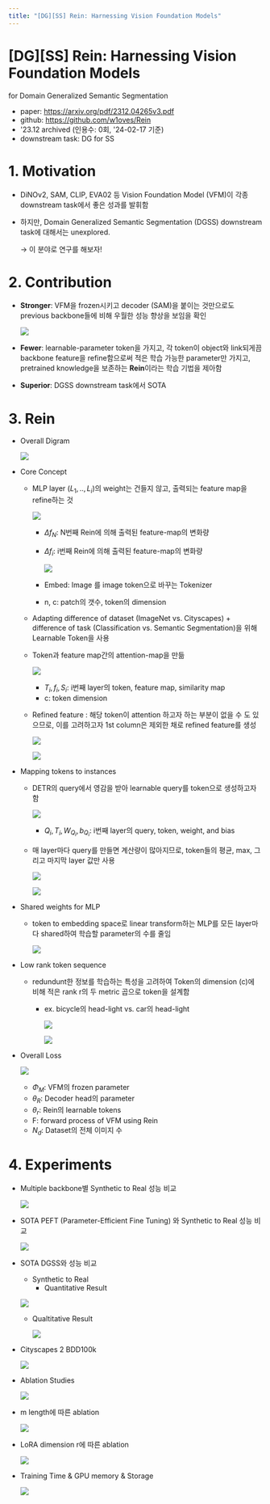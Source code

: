```yaml
---
title: "[DG][SS] Rein: Harnessing Vision Foundation Models"
---
```

# [DG][SS] Rein: Harnessing Vision Foundation Models
for Domain Generalized Semantic Segmentation

- paper: https://arxiv.org/pdf/2312.04265v3.pdf
- github: https://github.com/w1oves/Rein
- '23.12 archived (인용수: 0회, '24-02-17 기준)
- downstream task: DG for SS

# 1. Motivation

- DiNOv2, SAM, CLIP, EVA02 등 Vision Foundation Model (VFM)이 각종 downstream task에서 좋은 성과를 발휘함

- 하지만, Domain Generalized Semantic Segmentation (DGSS) downstream task에 대해서는 unexplored. 

  $\to$ 이 분야로 연구를 해보자!

# 2. Contribution

- **Stronger**:  VFM을 frozen시키고 decoder (SAM)을 붙이는 것만으로도 previous backbone들에 비해 우월한 성능 향상을 보임을 확인

  ![](../images/2024-02-17/%EC%8A%A4%ED%81%AC%EB%A6%B0%EC%83%B7%202024-02-17%2020-23-20.png)

- **Fewer**: learnable-parameter token을 가지고, 각 token이 object와 link되게끔 backbone feature을 refine함으로써 적은 학습 가능한 parameter만 가지고, pretrained knowledge을 보존하는 **Rein**이라는 학습 기법을 제아함
- **Superior**: DGSS downstream task에서 SOTA

# 3. Rein

- Overall Digram

  ![](../images/2024-02-17/%EC%8A%A4%ED%81%AC%EB%A6%B0%EC%83%B7%202024-02-17%2020-25-53.png)

- Core Concept

  - MLP layer ($L_1, .. , L_i$)의 weight는 건들지 않고, 출력되는 feature map을 refine하는 것

    ![](../images/2024-02-17/%EC%8A%A4%ED%81%AC%EB%A6%B0%EC%83%B7%202024-02-17%2020-29-22.png)

    - $\Delta f_N$: N번째 Rein에 의해 출력된 feature-map의 변화량

    - $\Delta f_i$: i번째 Rein에 의해 출력된 feature-map의 변화량

      ![](../images/2024-02-17/%EC%8A%A4%ED%81%AC%EB%A6%B0%EC%83%B7%202024-02-17%2020-31-01.png)

    - Embed: Image 를 image token으로 바꾸는 Tokenizer

    - n, c: patch의 갯수, token의 dimension

  - Adapting difference of dataset (ImageNet vs. Cityscapes) + difference of task (Classification vs. Semantic Segmentation)을 위해 Learnable Token을 사용

  - Token과 feature map간의 attention-map을 만듦

    ![](../images/2024-02-17/%EC%8A%A4%ED%81%AC%EB%A6%B0%EC%83%B7%202024-02-17%2021-16-12.png)

    - $T_i, f_i, S_i$: i번째 layer의 token, feature map, similarity map
    - c: token dimension

  - Refined feature : 해당 token이 attention 하고자 하는 부분이 없을 수 도 있으므로, 이를 고려하고자 1st column은 제외한 채로 refined feature를 생성

    ![](../images/2024-02-17/%EC%8A%A4%ED%81%AC%EB%A6%B0%EC%83%B7%202024-02-17%2021-18-06.png)

    ![](../images/2024-02-17/%EC%8A%A4%ED%81%AC%EB%A6%B0%EC%83%B7%202024-02-17%2021-17-05.png)

- Mapping tokens to instances

  - DETR의 query에서 영감을 받아 learnable query를 token으로 생성하고자 함

    ![](../images/2024-02-17/%EC%8A%A4%ED%81%AC%EB%A6%B0%EC%83%B7%202024-02-17%2021-20-07.png)

    - $Q_i, T_i, W_{Q_i}, b_{Q_i}$: i번째 layer의 query, token, weight, and bias

  - 매 layer마다 query를 만들면 계산량이 많아지므로, token들의 평균, max, 그리고 마지막 layer 값만 사용

    ![](../images/2024-02-17/%EC%8A%A4%ED%81%AC%EB%A6%B0%EC%83%B7%202024-02-17%2021-21-16.png)

    ![](../images/2024-02-17/%EC%8A%A4%ED%81%AC%EB%A6%B0%EC%83%B7%202024-02-17%2021-21-26.png)

- Shared weights for MLP

  - token to embedding space로 linear transform하는 MLP를 모든 layer마다 shared하여 학습할 parameter의 수를 줄임

    ![](../images/2024-02-17/%EC%8A%A4%ED%81%AC%EB%A6%B0%EC%83%B7%202024-02-17%2021-23-22.png)



- Low rank token sequence

  - redundunt한 정보를 학습하는 특성을 고려하여 Token의 dimension (c)에 비해 적은 rank r의 두 metric 곱으로 token을 설계함

    - ex. bicycle의 head-light vs. car의 head-light

      ![](../images/2024-02-17/%EC%8A%A4%ED%81%AC%EB%A6%B0%EC%83%B7%202024-02-17%2021-26-25.png)

      ![](../images/2024-02-17/%EC%8A%A4%ED%81%AC%EB%A6%B0%EC%83%B7%202024-02-17%2021-26-36.png)

- Overall Loss

  ![](../images/2024-02-17/%EC%8A%A4%ED%81%AC%EB%A6%B0%EC%83%B7%202024-02-17%2021-27-15.png)

  - $\Phi_M$: VFM의 frozen parameter
  - $\theta_R$: Decoder head의 parameter
  - $\theta_r$: Rein의 learnable tokens
  - F: forward process of VFM using Rein
  - $N_d$: Dataset의 전체 이미지 수

# 4. Experiments

- Multiple backbone별 Synthetic to Real 성능 비교

  ![](../images/2024-02-17/%EC%8A%A4%ED%81%AC%EB%A6%B0%EC%83%B7%202024-02-17%2021-30-26.png)

- SOTA PEFT (Parameter-Efficient Fine Tuning) 와 Synthetic to Real 성능 비교

  ![](../images/2024-02-17/%EC%8A%A4%ED%81%AC%EB%A6%B0%EC%83%B7%202024-02-17%2021-32-27.png)

- SOTA DGSS와 성능 비교

  - Synthetic to Real
    - Quantitative Result

  ![](../images/2024-02-17/%EC%8A%A4%ED%81%AC%EB%A6%B0%EC%83%B7%202024-02-17%2021-32-45.png)

  - Qualtitative Result

    ![](../images/2024-02-17/%EC%8A%A4%ED%81%AC%EB%A6%B0%EC%83%B7%202024-02-17%2021-35-57.png)

- Cityscapes 2 BDD100k 

  ![](../images/2024-02-17/%EC%8A%A4%ED%81%AC%EB%A6%B0%EC%83%B7%202024-02-17%2021-33-09.png)

- Ablation Studies

  ![](../images/2024-02-17/%EC%8A%A4%ED%81%AC%EB%A6%B0%EC%83%B7%202024-02-17%2021-33-40.png)

- m length에 따른 ablation

  ![](../images/2024-02-17/%EC%8A%A4%ED%81%AC%EB%A6%B0%EC%83%B7%202024-02-17%2021-37-01.png)

- LoRA dimension r에 따른 ablation

  ![](../images/2024-02-17/%EC%8A%A4%ED%81%AC%EB%A6%B0%EC%83%B7%202024-02-17%2021-37-33.png)

- Training Time & GPU memory & Storage

  ![](../images/2024-02-17/%EC%8A%A4%ED%81%AC%EB%A6%B0%EC%83%B7%202024-02-17%2021-37-51.png)
